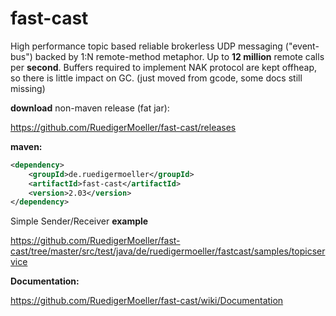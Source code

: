 fast-cast
=========

High performance topic based reliable brokerless UDP messaging ("event-bus") backed by 1:N remote-method metaphor. Up to **12 million** remote calls per **second**. Buffers required to implement NAK protocol are kept offheap, so there is little impact on GC.
(just moved from gcode, some docs still missing)

**download** non-maven release (fat jar):

https://github.com/RuedigerMoeller/fast-cast/releases

**maven:**
```xml
<dependency>
    <groupId>de.ruedigermoeller</groupId>
    <artifactId>fast-cast</artifactId>
    <version>2.03</version>
</dependency>
```

Simple Sender/Receiver **example**

https://github.com/RuedigerMoeller/fast-cast/tree/master/src/test/java/de/ruedigermoeller/fastcast/samples/topicservice

**Documentation:**

https://github.com/RuedigerMoeller/fast-cast/wiki/Documentation

